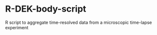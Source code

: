 # R-DEK-body-script
R script to aggregate time-resolved data from a microscopic time-lapse experiment
